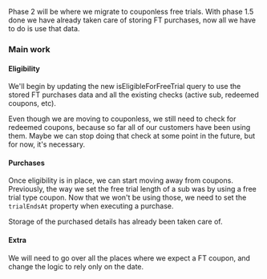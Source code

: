 Phase 2 will be where we migrate to couponless free trials. With phase 1.5 done we have already taken care of storing FT purchases, now all we have to do is use that data.

### Main work

#### Eligibility
We'll begin by updating the new isEligibleForFreeTrial query to use the stored FT purchases data and all the existing checks (active sub, redeemed coupons, etc).

Even though we are moving to couponless, we still need to check for redeemed coupons, because so far all of our customers have been using them. Maybe we can stop doing that check at some point in the future, but for now, it's necessary.

#### Purchases
Once eligibility is in place, we can start moving away from coupons. Previously, the way we set the free trial length of a sub was by using a free trial type coupon. Now that we won't be using those, we need to set the `trialEndsAt` property when executing a purchase.

Storage of the purchased details has already been taken care of.

#### Extra
We will need to go over all the places where we expect a FT coupon, and change the logic to rely only on the date.